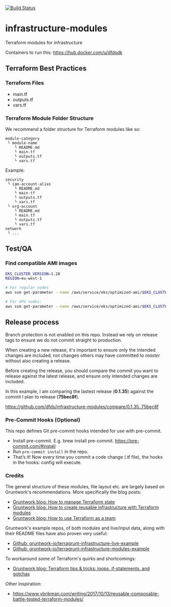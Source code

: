 [![Build Status](https://dev.azure.com/dfds/DevelopmentExcellence/_apis/build/status/Infrastructure-Modules%20QA?branchName=master)](https://dev.azure.com/dfds/DevelopmentExcellence/_build/latest?definitionId=1656&branchName=master)

# infrastructure-modules

Terraform modules for infrastructure

Containers to run this: https://hub.docker.com/u/dfdsdk

## Terraform Best Practices

### Terraform Files

- main.tf
- outputs.tf
- vars.tf

### Terraform Module Folder Structure

We recommend a folder structure for Terraform modules like so:

```
module-category
 └ module-name
    └ README.md
    └ main.tf
    └ outputs.tf
    └ vars.tf
```

Example:
```
security
 └ iam-account-alias
    └ README.md
    └ main.tf
    └ outputs.tf
    └ vars.tf
 └ org-account
    └ README.md
    └ main.tf
    └ outputs.tf
    └ vars.tf
network
 └ ...
```

## Test/QA

### Find compatible AMI images

```bash
EKS_CLUSTER_VERSION=1.28
REGION=eu-west-1

# For regular nodes
aws ssm get-parameter --name /aws/service/eks/optimized-ami/$EKS_CLUSTER_VERSION/amazon-linux-2/recommended/image_id --region $REGION --query "Parameter.Value" --output text

# For GPU nodes:
aws ssm get-parameter --name /aws/service/eks/optimized-ami/$EKS_CLUSTER_VERSION/amazon-linux-2-gpu/recommended/image_id --region $REGION  --query "Parameter.Value" --output text
```

## Release process

Branch protection is not enabled on this repo. Instead we rely on release tags to ensure we do not commit straight to production.

When creating a new release, it's important to ensure only the intended changes are included, not changes others may have committed to *master* without also creating a release.

Before creating the release, you should compare the commit you want to release against the latest release, and ensure only intended changes are included.

In this example, I am comparing the lastest release (**0.1.35**) against the commit I plan to release (**75bec8f**).

https://github.com/dfds/infrastructure-modules/compare/0.1.35..75bec8f

### Pre-Commit Hooks (Optional)

This repo defines Git pre-commit hooks intended for use with pre-commit.

- Install pre-commit. E.g. brew install pre-commit. https://pre-commit.com/#install
- Run `pre-commit install` in the repo.
- That’s it! Now every time you commit a code change (.tf file), the hooks in the hooks: config will execute.

### Credits

The general structure of these modules, file layout etc. are largely based on Gruntwork's recommendations. More specifically the blog posts:

* [Gruntwork blog: How to manage Terraform state](https://blog.gruntwork.io/how-to-manage-terraform-state-28f5697e68fa)
* [Gruntwork blog: How to create reusable infrastructure with Terraform modules](https://blog.gruntwork.io/how-to-create-reusable-infrastructure-with-terraform-modules-25526d65f73d)
* [Gruntwork blog: How to use Terraform as a team](https://blog.gruntwork.io/how-to-use-terraform-as-a-team-251bc1104973)

Gruntwork's example repos, of both modules and live/input data, along with their README files have also proven very useful:

* [Github: gruntwork-io/terragrunt-infrastructure-live-example](https://github.com/gruntwork-io/terragrunt-infrastructure-live-example)
* [Github: gruntwork-io/terragrunt-infrastructure-modules-example](https://github.com/gruntwork-io/terragrunt-infrastructure-modules-example)

To workaround some of Terraform's quirks and shortcomings:

* [Gruntwork blog: Terraform tips & tricks: loops, if-statements, and gotchas](https://blog.gruntwork.io/terraform-tips-tricks-loops-if-statements-and-gotchas-f739bbae55f9)

Other inspiration:

* https://www.ybrikman.com/writing/2017/10/13/reusable-composable-battle-tested-terraform-modules/
